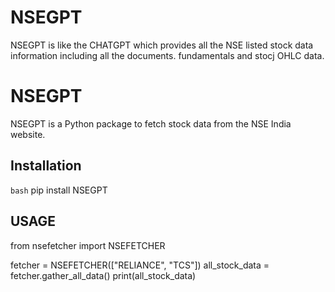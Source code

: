 # NSEGPT
NSEGPT is like the CHATGPT which provides all the NSE listed stock data information including all the documents. fundamentals and stocj OHLC data.
# NSEGPT
NSEGPT is a Python package to fetch stock data from the NSE India website.

## Installation

```bash```
pip install NSEGPT

## USAGE
from nsefetcher import NSEFETCHER

fetcher = NSEFETCHER(["RELIANCE", "TCS"])
all_stock_data = fetcher.gather_all_data()
print(all_stock_data)


